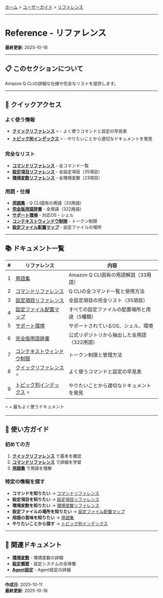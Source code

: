 [ホーム](../../README.md) > [ユーザーガイド](../README.md) > [リファレンス](README.md)

---

# Reference - リファレンス

**最終更新**: 2025-10-18

---

## 📋 このセクションについて

Amazon Q CLIの詳細な仕様や完全なリストを提供します。

---

## 🚀 クイックアクセス

### よく使う情報

- **[クイックリファレンス](08_quick-reference.md)** ⭐ - よく使うコマンドと設定の早見表
- **[トピック別インデックス](09_topic-index.md)** ⭐ - やりたいことから適切なドキュメントを発見

### 完全なリスト

- **[コマンドリファレンス](02_commands.md)** - 全コマンド一覧
- **[設定項目リファレンス](03_settings-reference.md)** - 全設定項目（35項目）
- **[環境変数リファレンス](../03_configuration/06_environment-variables.md)** - 全環境変数（23項目）

### 用語・仕様

- **[用語集](01_glossary.md)** - Q CLI固有の用語（33用語）
- **[完全版用語辞書](06_terminology-dictionary.md)** - 全用語（322用語）
- **[サポート環境](05_supported-environments.md)** - 対応OS・シェル
- **[コンテキストウィンドウ制限](07_context-window-limits.md)** - トークン制限
- **[設定ファイル配置マップ](04_configuration-file-locations.md)** - 設定ファイルの場所

---

## 📚 ドキュメント一覧

| # | リファレンス | 内容 |
|---|-------------|------|
| 1 | [用語集](01_glossary.md) | Amazon Q CLI固有の用語解説（33用語） |
| 2 | [コマンドリファレンス](02_commands.md) | Q CLIの全コマンド一覧と使用方法 |
| 3 | [設定項目リファレンス](03_settings-reference.md) | 全設定項目の完全リスト（35項目） |
| 4 | [設定ファイル配置マップ](04_configuration-file-locations.md) | すべての設定ファイルの配置場所と用途（5種類） |
| 5 | [サポート環境](05_supported-environments.md) | サポートされているOS、シェル、環境 |
| 6 | [完全版用語辞書](06_terminology-dictionary.md) | 公式リポジトリから抽出した全用語（322用語） |
| 7 | [コンテキストウィンドウ制限](07_context-window-limits.md) | トークン制限と管理方法 |
| 8 | [クイックリファレンス](08_quick-reference.md) ⭐ | よく使うコマンドと設定の早見表 |
| 9 | [トピック別インデックス](09_topic-index.md) ⭐ | やりたいことから適切なドキュメントを発見 |

⭐ = 最もよく使うドキュメント

---

## 🎯 使い方ガイド

### 初めての方

1. **[クイックリファレンス](08_quick-reference.md)** で基本を確認
2. **[コマンドリファレンス](02_commands.md)** で詳細を学習
3. **[用語集](01_glossary.md)** で用語を理解

### 特定の情報を探す

- **コマンドを知りたい** → [コマンドリファレンス](02_commands.md)
- **設定項目を知りたい** → [設定項目リファレンス](03_settings-reference.md)
- **環境変数を知りたい** → [環境変数リファレンス](../03_configuration/06_environment-variables.md)
- **設定ファイルの場所を知りたい** → [設定ファイル配置マップ](04_configuration-file-locations.md)
- **用語の意味を知りたい** → [用語集](01_glossary.md)
- **やりたいことから探す** → [トピック別インデックス](09_topic-index.md)

---

## 🔗 関連ドキュメント

- **[環境変数](../03_configuration/06_environment-variables.md)** - 環境変数の詳細
- **[設定概要](../03_configuration/01_overview.md)** - 設定システムの全体像
- **[Agent設定](../03_configuration/03_agent-configuration.md)** - Agent設定の詳細

---

**作成日**: 2025-10-11  
**最終更新**: 2025-10-18

